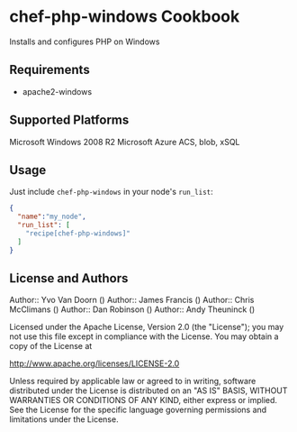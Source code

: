 chef-php-windows Cookbook
====================

Installs and configures PHP on Windows

Requirements
------------
- apache2-windows

Supported Platforms
-------------------
Microsoft Windows 2008 R2
Microsoft Azure ACS, blob, xSQL

Usage
-----

Just include `chef-php-windows` in your node's `run_list`:

```json
{
  "name":"my_node",
  "run_list": [
    "recipe[chef-php-windows]"
  ]
}
```

License and Authors
-------------------
Author:: Yvo Van Doorn () Author:: James Francis () Author:: Chris McClimans () Author:: Dan Robinson () Author:: Andy Theuninck ()

Licensed under the Apache License, Version 2.0 (the "License"); you may not use this file except in compliance with the License. You may obtain a copy of the License at

http://www.apache.org/licenses/LICENSE-2.0

Unless required by applicable law or agreed to in writing, software distributed under the License is distributed on an "AS IS" BASIS, WITHOUT WARRANTIES OR CONDITIONS OF ANY KIND, either express or implied. See the License for the specific language governing permissions and limitations under the License.
